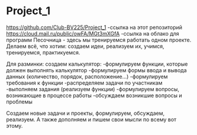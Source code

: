 # Project_1
https://github.com/Club-BV225/Project_1
-ссылка на этот репозиторий
https://cloud.mail.ru/public/owFA/MGt3mXGfA
-ссылка на облако для программ
Песочница - здесь мы тренируемся работать  одном проекте. Делаем всё, что хотим: создаем идеи, реализуем их, учимся, тренируемся, практикуемся.

Для разминки: создаем калькулятор:
  -формулируем функции, которые должен выполнять калькулятор
  -формулируем формы ввода и вывода данных (количество, порядок, расположение...)
  -формулируем требования к функции
  -распределяем задачи по участникам
  -выполняем задания (реализуем функции)
  -формулируем вопросы, возникающие в процессе работы
  -обсуждаем возникшие вопросы и проблемы
  
 Создаем новые задачи и проекты, формулируем, обсуждаем, реализуем.
 А также дополняем и пишем свои мысли по всему вот этому.
